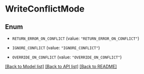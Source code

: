 # WriteConflictMode

## Enum


* `RETURN_ERROR_ON_CONFLICT` (value: `"RETURN_ERROR_ON_CONFLICT"`)

* `IGNORE_CONFLICT` (value: `"IGNORE_CONFLICT"`)

* `OVERRIDE_ON_CONFLICT` (value: `"OVERRIDE_ON_CONFLICT"`)


[[Back to Model list]](../README.md#documentation-for-models) [[Back to API list]](../README.md#documentation-for-api-endpoints) [[Back to README]](../README.md)


